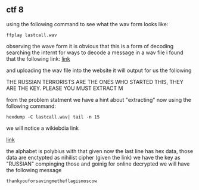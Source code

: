 ## ctf 8

using the following command to see what the wav form looks like:
```
ffplay lastcall.wav
```

observing the wave form it is obvious that this is a form of decoding
searching the internt for ways to decode a message in a wav file i found that
the following link:
[link](https://morsecode.world/international/decoder/audio-decoder-adaptive.html)

and uploading the wav file into the website it will output for us the following

THE RUSSIAN TERRORISTS ARE THE ONES WHO STARTED THIS, THEY ARE THE KEY. PLEASE YOU MUST EXTRACT M

from the problem statment we have a hint about "extracting"
now using the following command:
```
hexdump -C lastcall.wav| tail -n 15
```
we will notice a wikiebdia link

[link](https://en.wikipedia.org/wiki/Nihilist_cipher?keyword=polybius)

the alphabet is polybius
with that given now the last line has hex data, those data are enctypted as nihilist cipher (given the link)
we have the key as "RUSSIAN" compinging those and goinig for online decrypted we will have the following message

```
thankyouforsavingmetheflagismoscow
```
